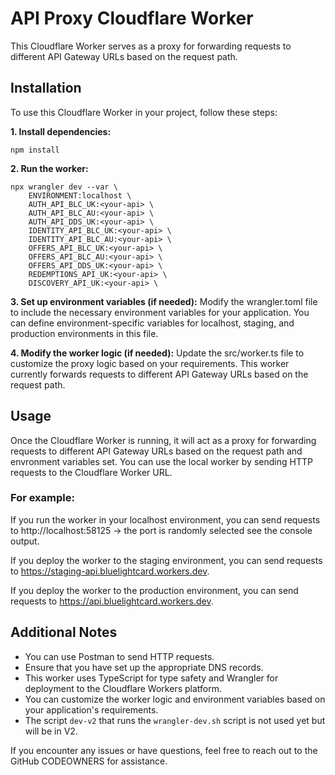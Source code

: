 # API Proxy Cloudflare Worker
This Cloudflare Worker serves as a proxy for forwarding requests to different API Gateway URLs based on the request path.

## Installation
To use this Cloudflare Worker in your project, follow these steps:

**1. Install dependencies:**
```
npm install
```

**2. Run the worker:**
```
npx wrangler dev --var \
    ENVIRONMENT:localhost \
    AUTH_API_BLC_UK:<your-api> \
    AUTH_API_BLC_AU:<your-api> \
    AUTH_API_DDS_UK:<your-api> \
    IDENTITY_API_BLC_UK:<your-api> \
    IDENTITY_API_BLC_AU:<your-api> \
    OFFERS_API_BLC_UK:<your-api> \
    OFFERS_API_BLC_AU:<your-api> \
    OFFERS_API_DDS_UK:<your-api> \
    REDEMPTIONS_API_UK:<your-api> \
    DISCOVERY_API_UK:<your-api> \
```

**3. Set up environment variables (if needed):**
Modify the wrangler.toml file to include the necessary environment variables for your application. You can define environment-specific variables for localhost, staging, and production environments in this file.

**4. Modify the worker logic (if needed):**
Update the src/worker.ts file to customize the proxy logic based on your requirements. This worker currently forwards requests to different API Gateway URLs based on the request path.

## Usage
Once the Cloudflare Worker is running, it will act as a proxy for forwarding requests to different API Gateway URLs based on the request path and envronment variables set. You can use the local worker by sending HTTP requests to the Cloudflare Worker URL.

### For example:

If you run the worker in your localhost environment, you can send requests to http://localhost:58125 -> the port is randomly selected see the console output.

If you deploy the worker to the staging environment, you can send requests to https://staging-api.bluelightcard.workers.dev.

If you deploy the worker to the production environment, you can send requests to https://api.bluelightcard.workers.dev.

## Additional Notes
* You can use Postman to send HTTP requests.
* Ensure that you have set up the appropriate DNS records.
* This worker uses TypeScript for type safety and Wrangler for deployment to the Cloudflare Workers platform.
* You can customize the worker logic and environment variables based on your application's requirements.
* The script `dev-v2` that runs the `wrangler-dev.sh` script is not used yet but will be in V2.

If you encounter any issues or have questions, feel free to reach out to the GitHub CODEOWNERS for assistance.
